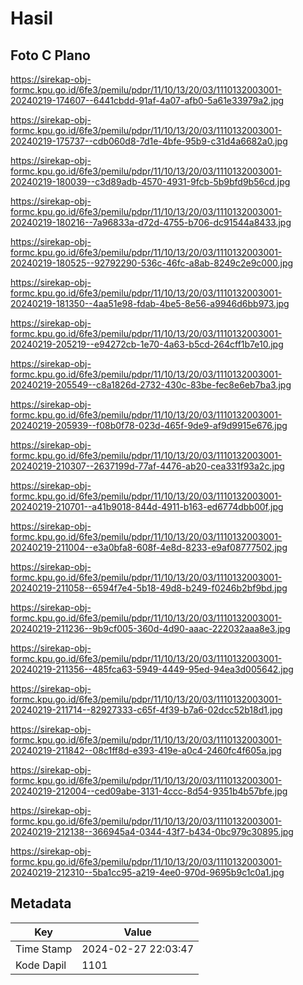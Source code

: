 # Hasil

## Foto C Plano

https://sirekap-obj-formc.kpu.go.id/6fe3/pemilu/pdpr/11/10/13/20/03/1110132003001-20240219-174607--6441cbdd-91af-4a07-afb0-5a61e33979a2.jpg

https://sirekap-obj-formc.kpu.go.id/6fe3/pemilu/pdpr/11/10/13/20/03/1110132003001-20240219-175737--cdb060d8-7d1e-4bfe-95b9-c31d4a6682a0.jpg

https://sirekap-obj-formc.kpu.go.id/6fe3/pemilu/pdpr/11/10/13/20/03/1110132003001-20240219-180039--c3d89adb-4570-4931-9fcb-5b9bfd9b56cd.jpg

https://sirekap-obj-formc.kpu.go.id/6fe3/pemilu/pdpr/11/10/13/20/03/1110132003001-20240219-180216--7a96833a-d72d-4755-b706-dc91544a8433.jpg

https://sirekap-obj-formc.kpu.go.id/6fe3/pemilu/pdpr/11/10/13/20/03/1110132003001-20240219-180525--92792290-536c-46fc-a8ab-8249c2e9c000.jpg

https://sirekap-obj-formc.kpu.go.id/6fe3/pemilu/pdpr/11/10/13/20/03/1110132003001-20240219-181350--4aa51e98-fdab-4be5-8e56-a9946d6bb973.jpg

https://sirekap-obj-formc.kpu.go.id/6fe3/pemilu/pdpr/11/10/13/20/03/1110132003001-20240219-205219--e94272cb-1e70-4a63-b5cd-264cff1b7e10.jpg

https://sirekap-obj-formc.kpu.go.id/6fe3/pemilu/pdpr/11/10/13/20/03/1110132003001-20240219-205549--c8a1826d-2732-430c-83be-fec8e6eb7ba3.jpg

https://sirekap-obj-formc.kpu.go.id/6fe3/pemilu/pdpr/11/10/13/20/03/1110132003001-20240219-205939--f08b0f78-023d-465f-9de9-af9d9915e676.jpg

https://sirekap-obj-formc.kpu.go.id/6fe3/pemilu/pdpr/11/10/13/20/03/1110132003001-20240219-210307--2637199d-77af-4476-ab20-cea331f93a2c.jpg

https://sirekap-obj-formc.kpu.go.id/6fe3/pemilu/pdpr/11/10/13/20/03/1110132003001-20240219-210701--a41b9018-844d-4911-b163-ed6774dbb00f.jpg

https://sirekap-obj-formc.kpu.go.id/6fe3/pemilu/pdpr/11/10/13/20/03/1110132003001-20240219-211004--e3a0bfa8-608f-4e8d-8233-e9af08777502.jpg

https://sirekap-obj-formc.kpu.go.id/6fe3/pemilu/pdpr/11/10/13/20/03/1110132003001-20240219-211058--6594f7e4-5b18-49d8-b249-f0246b2bf9bd.jpg

https://sirekap-obj-formc.kpu.go.id/6fe3/pemilu/pdpr/11/10/13/20/03/1110132003001-20240219-211236--9b9cf005-360d-4d90-aaac-222032aaa8e3.jpg

https://sirekap-obj-formc.kpu.go.id/6fe3/pemilu/pdpr/11/10/13/20/03/1110132003001-20240219-211356--485fca63-5949-4449-95ed-94ea3d005642.jpg

https://sirekap-obj-formc.kpu.go.id/6fe3/pemilu/pdpr/11/10/13/20/03/1110132003001-20240219-211714--82927333-c65f-4f39-b7a6-02dcc52b18d1.jpg

https://sirekap-obj-formc.kpu.go.id/6fe3/pemilu/pdpr/11/10/13/20/03/1110132003001-20240219-211842--08c1ff8d-e393-419e-a0c4-2460fc4f605a.jpg

https://sirekap-obj-formc.kpu.go.id/6fe3/pemilu/pdpr/11/10/13/20/03/1110132003001-20240219-212004--ced09abe-3131-4ccc-8d54-9351b4b57bfe.jpg

https://sirekap-obj-formc.kpu.go.id/6fe3/pemilu/pdpr/11/10/13/20/03/1110132003001-20240219-212138--366945a4-0344-43f7-b434-0bc979c30895.jpg

https://sirekap-obj-formc.kpu.go.id/6fe3/pemilu/pdpr/11/10/13/20/03/1110132003001-20240219-212310--5ba1cc95-a219-4ee0-970d-9695b9c1c0a1.jpg


## Metadata

| Key        | Value               |
| ---------- | ------------------- |
| Time Stamp | 2024-02-27 22:03:47 |
| Kode Dapil | 1101                |




